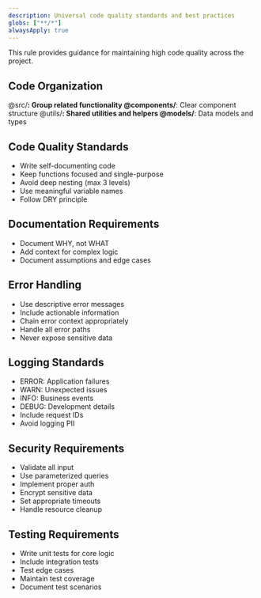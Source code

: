 ```yaml
---
description: Universal code quality standards and best practices
globs: ["**/*"]
alwaysApply: true
---
```


This rule provides guidance for maintaining high code quality across the project.

## Code Organization
@src/**: Group related functionality
@components/**: Clear component structure
@utils/**: Shared utilities and helpers
@models/**: Data models and types

## Code Quality Standards
- Write self-documenting code
- Keep functions focused and single-purpose
- Avoid deep nesting (max 3 levels)
- Use meaningful variable names
- Follow DRY principle

## Documentation Requirements
- Document WHY, not WHAT
- Add context for complex logic
- Document assumptions and edge cases

## Error Handling
- Use descriptive error messages
- Include actionable information
- Chain error context appropriately
- Handle all error paths
- Never expose sensitive data

## Logging Standards
- ERROR: Application failures
- WARN: Unexpected issues
- INFO: Business events
- DEBUG: Development details
- Include request IDs
- Avoid logging PII

## Security Requirements
- Validate all input
- Use parameterized queries
- Implement proper auth
- Encrypt sensitive data
- Set appropriate timeouts
- Handle resource cleanup

## Testing Requirements
- Write unit tests for core logic
- Include integration tests
- Test edge cases
- Maintain test coverage
- Document test scenarios